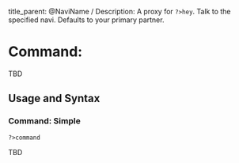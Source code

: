 title_parent: @NaviName / 
Description: A proxy for `?>hey`. Talk to the specified navi. Defaults to your primary partner.

# Command: 

TBD

## Usage and Syntax

### Command: Simple
`?>command`

TBD